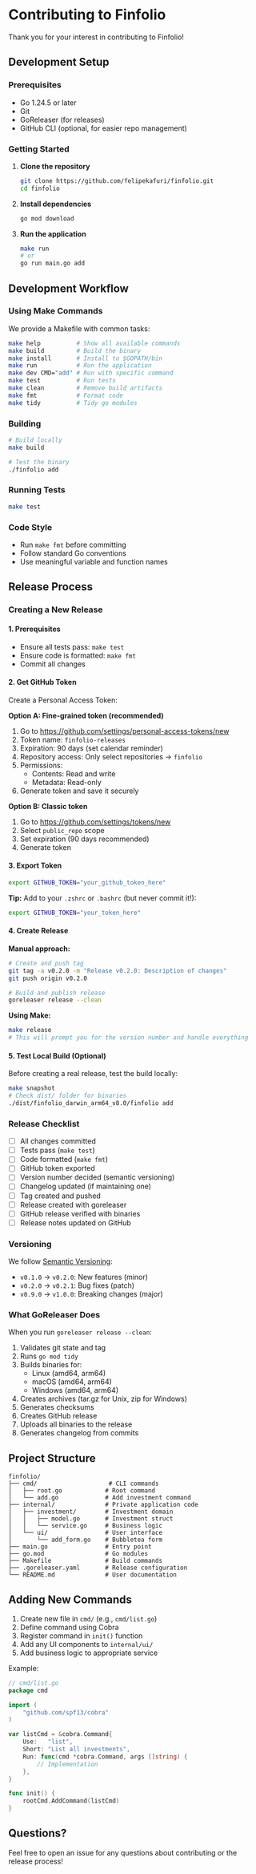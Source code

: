 # Contributing to Finfolio

Thank you for your interest in contributing to Finfolio!

## Development Setup

### Prerequisites

- Go 1.24.5 or later
- Git
- GoReleaser (for releases)
- GitHub CLI (optional, for easier repo management)

### Getting Started

1. **Clone the repository**
   ```bash
   git clone https://github.com/felipekafuri/finfolio.git
   cd finfolio
   ```

2. **Install dependencies**
   ```bash
   go mod download
   ```

3. **Run the application**
   ```bash
   make run
   # or
   go run main.go add
   ```

## Development Workflow

### Using Make Commands

We provide a Makefile with common tasks:

```bash
make help          # Show all available commands
make build         # Build the binary
make install       # Install to $GOPATH/bin
make run           # Run the application
make dev CMD="add" # Run with specific command
make test          # Run tests
make clean         # Remove build artifacts
make fmt           # Format code
make tidy          # Tidy go modules
```

### Building

```bash
# Build locally
make build

# Test the binary
./finfolio add
```

### Running Tests

```bash
make test
```

### Code Style

- Run `make fmt` before committing
- Follow standard Go conventions
- Use meaningful variable and function names

## Release Process

### Creating a New Release

#### 1. Prerequisites

- Ensure all tests pass: `make test`
- Ensure code is formatted: `make fmt`
- Commit all changes

#### 2. Get GitHub Token

Create a Personal Access Token:

**Option A: Fine-grained token (recommended)**
1. Go to https://github.com/settings/personal-access-tokens/new
2. Token name: `finfolio-releases`
3. Expiration: 90 days (set calendar reminder)
4. Repository access: Only select repositories → `finfolio`
5. Permissions:
   - Contents: Read and write
   - Metadata: Read-only
6. Generate token and save it securely

**Option B: Classic token**
1. Go to https://github.com/settings/tokens/new
2. Select `public_repo` scope
3. Set expiration (90 days recommended)
4. Generate token

#### 3. Export Token

```bash
export GITHUB_TOKEN="your_github_token_here"
```

**Tip:** Add to your `.zshrc` or `.bashrc` (but never commit it!):
```bash
export GITHUB_TOKEN="your_token_here"
```

#### 4. Create Release

**Manual approach:**
```bash
# Create and push tag
git tag -a v0.2.0 -m "Release v0.2.0: Description of changes"
git push origin v0.2.0

# Build and publish release
goreleaser release --clean
```

**Using Make:**
```bash
make release
# This will prompt you for the version number and handle everything
```

#### 5. Test Local Build (Optional)

Before creating a real release, test the build locally:

```bash
make snapshot
# Check dist/ folder for binaries
./dist/finfolio_darwin_arm64_v8.0/finfolio add
```

### Release Checklist

- [ ] All changes committed
- [ ] Tests pass (`make test`)
- [ ] Code formatted (`make fmt`)
- [ ] GitHub token exported
- [ ] Version number decided (semantic versioning)
- [ ] Changelog updated (if maintaining one)
- [ ] Tag created and pushed
- [ ] Release created with goreleaser
- [ ] GitHub release verified with binaries
- [ ] Release notes updated on GitHub

### Versioning

We follow [Semantic Versioning](https://semver.org/):

- `v0.1.0` → `v0.2.0`: New features (minor)
- `v0.2.0` → `v0.2.1`: Bug fixes (patch)
- `v0.9.0` → `v1.0.0`: Breaking changes (major)

### What GoReleaser Does

When you run `goreleaser release --clean`:

1. Validates git state and tag
2. Runs `go mod tidy`
3. Builds binaries for:
   - Linux (amd64, arm64)
   - macOS (amd64, arm64)
   - Windows (amd64, arm64)
4. Creates archives (tar.gz for Unix, zip for Windows)
5. Generates checksums
6. Creates GitHub release
7. Uploads all binaries to the release
8. Generates changelog from commits

## Project Structure

```
finfolio/
├── cmd/                    # CLI commands
│   ├── root.go            # Root command
│   └── add.go             # Add investment command
├── internal/              # Private application code
│   ├── investment/        # Investment domain
│   │   ├── model.go       # Investment struct
│   │   └── service.go     # Business logic
│   └── ui/                # User interface
│       └── add_form.go    # Bubbletea form
├── main.go                # Entry point
├── go.mod                 # Go modules
├── Makefile               # Build commands
├── .goreleaser.yaml       # Release configuration
└── README.md              # User documentation

```

## Adding New Commands

1. Create new file in `cmd/` (e.g., `cmd/list.go`)
2. Define command using Cobra
3. Register command in `init()` function
4. Add any UI components to `internal/ui/`
5. Add business logic to appropriate service

Example:
```go
// cmd/list.go
package cmd

import (
    "github.com/spf13/cobra"
)

var listCmd = &cobra.Command{
    Use:   "list",
    Short: "List all investments",
    Run: func(cmd *cobra.Command, args []string) {
        // Implementation
    },
}

func init() {
    rootCmd.AddCommand(listCmd)
}
```

## Questions?

Feel free to open an issue for any questions about contributing or the release process!